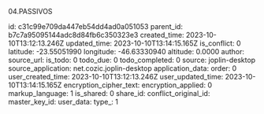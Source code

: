 04.PASSIVOS

id: c31c99e709da447eb54dd4ad0a051053
parent_id: b7c7a95095144adc8d84fb6c350323e3
created_time: 2023-10-10T13:12:13.246Z
updated_time: 2023-10-10T13:14:15.165Z
is_conflict: 0
latitude: -23.55051990
longitude: -46.63330940
altitude: 0.0000
author: 
source_url: 
is_todo: 0
todo_due: 0
todo_completed: 0
source: joplin-desktop
source_application: net.cozic.joplin-desktop
application_data: 
order: 0
user_created_time: 2023-10-10T13:12:13.246Z
user_updated_time: 2023-10-10T13:14:15.165Z
encryption_cipher_text: 
encryption_applied: 0
markup_language: 1
is_shared: 0
share_id: 
conflict_original_id: 
master_key_id: 
user_data: 
type_: 1